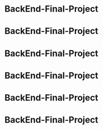 ﻿# BackEnd-Final-Project
# BackEnd-Final-Project
# BackEnd-Final-Project
# BackEnd-Final-Project
# BackEnd-Final-Project
# BackEnd-Final-Project
